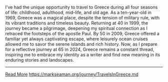 I've had the unique opportunity to travel to Greece during all four seasons of life: childhood, adulthood, mid-life, and
old age.
As a ten-year-old in 1969, Greece was a magical place, despite the tension of military rule, with its vibrant traditions
and timeless beauty. 
Returning at 40 in 1999, the journey became a pilgrimage, deepening my spiritual connection as I retraced the footsteps
of the apostle Paul. 
By 50 in 2009, Greece offered a familiar yet always captivating escape, where leisurely ocean cruises allowed me to
savor the serene islands and rich history. 
Now, as I prepare for a reflective journey at 65 in 2024, Greece remains a constant thread, inspiring me to embrace my
identity as a writer and find new meaning in its enduring stories and landscapes.

---

<a class="btn btn-success" href="https://markseaman.org/journey/TravelsInGreece.md">Read More</a> 
https://markseaman.org/journey/TravelsInGreece.md
